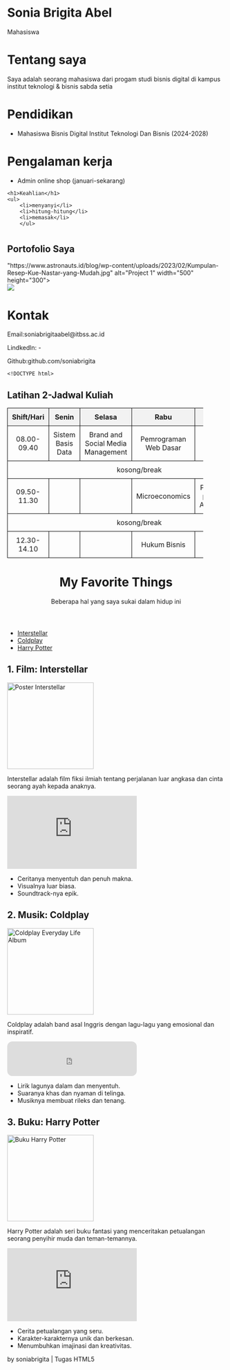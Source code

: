 <!DOCTYPE html>
<html lang="id">
<head>
    <meta charset="UTF-8">
    <meta name="viewport" content="width=device-width, initial-scale=1.0">
    <title>Latihan</title>
</head>
<body>
    <h1>Sonia Brigita Abel </h1>
<P>Mahasiswa </P>

</head>
<body>
      <h1>Tentang saya</h1>
      <p>Saya adalah seorang mahasiswa dari progam studi bisnis digital di kampus institut teknologi & bisnis sabda setia</p>
<head>
<body>
    <h1>Pendidikan</h1>
    <ul>
        <li>Mahasiswa Bisnis Digital Institut Teknologi Dan Bisnis (2024-2028)</li>
        </ul>


</body>
</head>
<h1>Pengalaman kerja</h1>
<ul>
    <li>Admin online shop (januari-sekarang)</li>
    </ul>

    <h1>Keahlian</h1>
    <ul>
        <li>menyanyi</li>
        <li>hitung-hitung</li>
        <li>memasak</li>
        </ul>

<h1></h1>
   <section id="portofolio">
        <h2>Portofolio Saya</h2>"https://www.astronauts.id/blog/wp-content/uploads/2023/02/Kumpulan-Resep-Kue-Nastar-yang-Mudah.jpg" alt="Project 1" width="500" height="300">
    </section>
        <img src=
<head>
<body>
    <h1>Kontak</h1>
    <p>Email:soniabrigitaabel@itbss.ac.id</p>
    <p>Lindkedln: - </p>
    <p>Github:github.com/soniabrigita</p>
    

    <!DOCTYPE html>
<html lang="id">
<head>
    <meta charset="UTF-8">
    <meta name="viewport" content="width=device-width, initial-scale=1.0">
    <title>Jadwal Kuliah</title>
    <style>
        table {
            width: 90%;
            border-collapse: collapse;
        }
        th, td {
            border: 1px solid black;
            padding: 10px;
            text-align: center;
        }
        th {
            background-color: #f2f2f2;
        }
    </style>
</head>
<body>
    <h2> Latihan 2-Jadwal Kuliah</h2>
    <table>
        <tr>
            <th>Shift/Hari</th>
            <th>Senin</th>
            <th>Selasa</th>
            <th>Rabu</th>
            <th>Kamis</th>
            <th>Jumat</th>
        </tr>
        <tr>
            <td>08.00-09.40</td>
            <td>Sistem Basis Data</td>
            <td>Brand and Social Media Management</td>
            <td>Pemrograman Web Dasar</td>
            <td></td>
            <td>Statistika Bisnis</td>
        </tr>
        <tr>
            <td colspan="6">kosong/break</td>
        </tr>
        <tr>
            <td>09.50-11.30</td>
            <td></td>
            <td></td>
            <td>Microeconomics</td>
            <td>Prinsip-prinsip Akuntasi</td>
            <td></td>
        </tr>
        <tr>
            <td colspan="6">kosong/break</td>
        </tr>
        <tr>
            <td>12.30-14.10</td>
            <td></td>
            <td></td>
            <td>Hukum Bisnis</td>
            <td></td>
            <td></td>
        </tr>
    </table>
</body>
</html>

<!DOCTYPE html>
<html lang="id">
<head>
  <meta charset="UTF-8">
  <meta name="viewport" content="width=device-width, initial-scale=1.0">
  <title>My Favorite Things</title>
  <link rel="stylesheet" href="style.css">
</head>
<body>

  <header>
    <h1>My Favorite Things</h1>
    <p>Beberapa hal yang saya sukai dalam hidup ini</p>
  </header>

  <nav>
    <ul>
      <li><a href="#interstellar">Interstellar</a></li>
      <li><a href="#coldplay">Coldplay</a></li>
      <li><a href="#harrypotter">Harry Potter</a></li>
    </ul>
  </nav>

  <section id="interstellar">
    <h2>1. Film: Interstellar</h2>
    <img src="https://upload.wikimedia.org/wikipedia/en/b/bc/Interstellar_film_poster.jpg" alt="Poster Interstellar" width="200">
    <p>Interstellar adalah film fiksi ilmiah tentang perjalanan luar angkasa dan cinta seorang ayah kepada anaknya.</p>
    <iframe width="300" height="169" src="https://www.youtube.com/embed/zSWdZVtXT7E" title="Interstellar Trailer" frameborder="0" allowfullscreen></iframe>
    <ul>
      <li>Ceritanya menyentuh dan penuh makna.</li>
      <li>Visualnya luar biasa.</li>
      <li>Soundtrack-nya epik.</li>
    </ul>
  </section>

  <section id="coldplay">
    <h2>2. Musik: Coldplay</h2>
    <img src="https://upload.wikimedia.org/wikipedia/en/2/2e/Coldplay_-_Everyday_Life.png" alt="Coldplay Everyday Life Album" width="200">
    <p>Coldplay adalah band asal Inggris dengan lagu-lagu yang emosional dan inspiratif.</p>
    <iframe style="border-radius:12px" src="https://open.spotify.com/embed/track/3AJwUDP919kvQ9QcozQPxg?utm_source=generator" width="300" height="80" frameborder="0" allowfullscreen=""></iframe>
    <ul>
      <li>Lirik lagunya dalam dan menyentuh.</li>
      <li>Suaranya khas dan nyaman di telinga.</li>
      <li>Musiknya membuat rileks dan tenang.</li>
    </ul>
  </section>

  <section id="harrypotter">
    <h2>3. Buku: Harry Potter</h2>
    <img src="https://upload.wikimedia.org/wikipedia/id/2/2f/Harry_Potter_and_the_Sorcerer%27s_Stone.jpg" alt="Buku Harry Potter" width="200">
    <p>Harry Potter adalah seri buku fantasi yang menceritakan petualangan seorang penyihir muda dan teman-temannya.</p>
    <iframe width="300" height="169" src="https://www.youtube.com/embed/VyHV0BRtdxo" title="Harry Potter Trailer" frameborder="0" allowfullscreen></iframe>
    <ul>
      <li>Cerita petualangan yang seru.</li>
      <li>Karakter-karakternya unik dan berkesan.</li>
      <li>Menumbuhkan imajinasi dan kreativitas.</li>
    </ul>
  </section>

  <footer>
    <p> by soniabrigita | Tugas HTML5</p>
  </footer>

</body>
</html>
    
